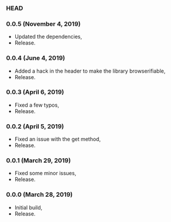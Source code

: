 ### HEAD

### 0.0.5 (November 4, 2019)

  * Updated the dependencies,
  * Release.


### 0.0.4 (June 4, 2019)

  * Added a hack in the header to make the library browserifiable,
  * Release.


### 0.0.3 (April 6, 2019)

  * Fixed a few typos,
  * Release.


### 0.0.2 (April 5, 2019)

  * Fixed an issue with the get method,
  * Release.


### 0.0.1 (March 29, 2019)

  * Fixed some minor issues,
  * Release.


### 0.0.0 (March 28, 2019)

  * Initial build,
  * Release.
